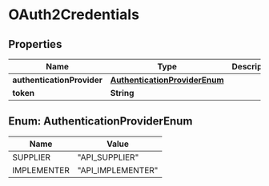 
# OAuth2Credentials

## Properties
Name | Type | Description | Notes
------------ | ------------- | ------------- | -------------
**authenticationProvider** | [**AuthenticationProviderEnum**](#AuthenticationProviderEnum) |  |  [optional]
**token** | **String** |  |  [optional]


<a name="AuthenticationProviderEnum"></a>
## Enum: AuthenticationProviderEnum
Name | Value
---- | -----
SUPPLIER | &quot;API_SUPPLIER&quot;
IMPLEMENTER | &quot;API_IMPLEMENTER&quot;




